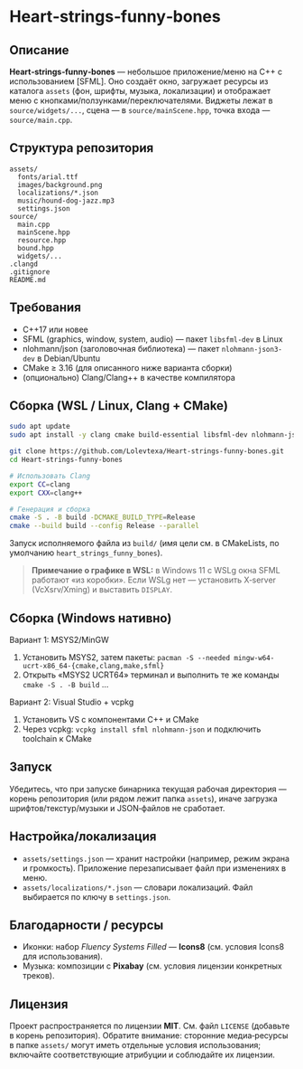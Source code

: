 # Heart‑strings‑funny‑bones

## Описание

**Heart‑strings‑funny‑bones** — небольшое приложение/меню на C++ с использованием [SFML]. Оно создаёт окно, загружает ресурсы из каталога `assets` (фон, шрифты, музыка, локализации) и отображает меню с кнопками/ползунками/переключателями. Виджеты лежат в `source/widgets/...`, сцена — в `source/mainScene.hpp`, точка входа — `source/main.cpp`.

## Структура репозитория

```
assets/
  fonts/arial.ttf
  images/background.png
  localizations/*.json
  music/hound-dog-jazz.mp3
  settings.json
source/
  main.cpp
  mainScene.hpp
  resource.hpp
  bound.hpp
  widgets/...
.clangd
.gitignore
README.md
```

## Требования

- C++17 или новее
- SFML (graphics, window, system, audio) — пакет `libsfml-dev` в Linux
- nlohmann/json (заголовочная библиотека) — пакет `nlohmann-json3-dev` в Debian/Ubuntu
- CMake ≥ 3.16 (для описанного ниже варианта сборки)
- (опционально) Clang/Clang++ в качестве компилятора

## Сборка (WSL / Linux, Clang + CMake)

```bash
sudo apt update
sudo apt install -y clang cmake build-essential libsfml-dev nlohmann-json3-dev

git clone https://github.com/Lolevtexa/Heart-strings-funny-bones.git
cd Heart-strings-funny-bones

# Использовать Clang
export CC=clang
export CXX=clang++

# Генерация и сборка
cmake -S . -B build -DCMAKE_BUILD_TYPE=Release
cmake --build build --config Release --parallel
```

Запуск исполняемого файла из `build/` (имя цели см. в CMakeLists, по умолчанию `heart_strings_funny_bones`).

> **Примечание о графике в WSL:** в Windows 11 с WSLg окна SFML работают «из коробки». Если WSLg нет — установить X‑server (VcXsrv/Xming) и выставить `DISPLAY`.

## Сборка (Windows нативно)

Вариант 1: MSYS2/MinGW
1) Установить MSYS2, затем пакеты: `pacman -S --needed mingw-w64-ucrt-x86_64-{cmake,clang,make,sfml}`  
2) Открыть «MSYS2 UCRT64» терминал и выполнить те же команды `cmake -S . -B build` …

Вариант 2: Visual Studio + vcpkg
1) Установить VS с компонентами C++ и CMake  
2) Через vcpkg: `vcpkg install sfml nlohmann-json` и подключить toolchain к CMake

## Запуск

Убедитесь, что при запуске бинарника текущая рабочая директория — корень репозитория (или рядом лежит папка `assets`), иначе загрузка шрифтов/текстур/музыки и JSON‑файлов не сработает.

## Настройка/локализация

- `assets/settings.json` — хранит настройки (например, режим экрана и громкость). Приложение перезаписывает файл при изменениях в меню.
- `assets/localizations/*.json` — словари локализаций. Файл выбирается по ключу в `settings.json`.

## Благодарности / ресурсы

- Иконки: набор *Fluency Systems Filled* — **Icons8** (см. условия Icons8 для использования).
- Музыка: композиции с **Pixabay** (см. условия лицензии конкретных треков).

## Лицензия

Проект распространяется по лицензии **MIT**. См. файл `LICENSE` (добавьте в корень репозитория). 
Обратите внимание: сторонние медиа‑ресурсы в папке `assets/` могут иметь отдельные условия использования; включайте соответствующие атрибуции и соблюдайте их лицензии.
